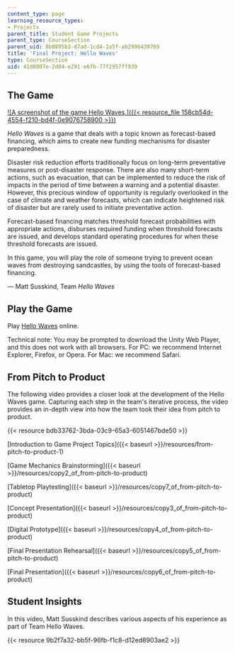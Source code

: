 ```yaml
---
content_type: page
learning_resource_types:
- Projects
parent_title: Student Game Projects
parent_type: CourseSection
parent_uid: 8b0895b3-d7ad-1cd4-2a5f-ab2996439769
title: 'Final Project: Hello Waves'
type: CourseSection
uid: 41d8007e-2d04-e291-e6fb-77f2957ff939
---
```


The Game
--------

[![A screenshot of the game Hello Waves.]({{< resource_file 158cb54d-4554-f210-bd4f-0e9076758900 >}})](/ans7870/CMS/CMS.611/f14/games/hello-waves/game/index.html)

_Hello Waves_ is a game that deals with a topic known as forecast-based financing, which aims to create new funding mechanisms for disaster preparedness.

Disaster risk reduction efforts traditionally focus on long-term preventative measures or post-disaster response. There are also many short-term actions, such as evacuation, that can be implemented to reduce the risk of impacts in the period of time between a warning and a potential disaster. However, this precious window of opportunity is regularly overlooked in the case of climate and weather forecasts, which can indicate heightened risk of disaster but are rarely used to initiate preventative action.

Forecast-based financing matches threshold forecast probabilities with appropriate actions, disburses required funding when threshold forecasts are issued, and develops standard operating procedures for when these threshold forecasts are issued.

In this game, you will play the role of someone trying to prevent ocean waves from destroying sandcastles, by using the tools of forecast-based financing.

— Matt Susskind, Team _Hello Waves_

Play the Game
-------------

Play [Hello Waves](/ans7870/CMS/CMS.611/f14/games/hello-waves/game/index.html) online.

Technical note: You may be prompted to download the Unity Web Player, and this does not work with all browsers. For PC: we recommend Internet Explorer, Firefox, or Opera. For Mac: we recommend Safari. 

From Pitch to Product
---------------------

The following video provides a closer look at the development of the Hello Waves game. Capturing each step in the team's iterative process, the video provides an in-depth view into how the team took their idea from pitch to product.

{{< resource bdb33762-3bda-03c9-65a3-6051467bde50 >}}

[Introduction to Game Project Topics]({{< baseurl >}}/resources/from-pitch-to-product-1)

[Game Mechanics Brainstorming]({{< baseurl >}}/resources/copy2_of_from-pitch-to-product)

[Tabletop Playtesting]({{< baseurl >}}/resources/copy7_of_from-pitch-to-product)

[Concept Presentation]({{< baseurl >}}/resources/copy3_of_from-pitch-to-product)

[Digital Prototype]({{< baseurl >}}/resources/copy4_of_from-pitch-to-product)

[Final Presentation Rehearsal]({{< baseurl >}}/resources/copy5_of_from-pitch-to-product)

[Final Presentation]({{< baseurl >}}/resources/copy6_of_from-pitch-to-product)

Student Insights
----------------

In this video, Matt Susskind describes various aspects of his experience as part of Team Hello Waves.

{{< resource 9b2f7a32-bb5f-96fb-f1c8-d12ed8903ae2 >}}